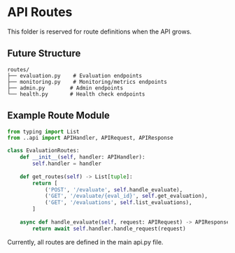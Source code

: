 # API Routes

This folder is reserved for route definitions when the API grows.

## Future Structure

```
routes/
├── evaluation.py    # Evaluation endpoints
├── monitoring.py    # Monitoring/metrics endpoints
├── admin.py        # Admin endpoints
└── health.py       # Health check endpoints
```

## Example Route Module

```python
from typing import List
from ..api import APIHandler, APIRequest, APIResponse

class EvaluationRoutes:
    def __init__(self, handler: APIHandler):
        self.handler = handler
    
    def get_routes(self) -> List[tuple]:
        return [
            ('POST', '/evaluate', self.handle_evaluate),
            ('GET', '/evaluate/{eval_id}', self.get_evaluation),
            ('GET', '/evaluations', self.list_evaluations),
        ]
    
    async def handle_evaluate(self, request: APIRequest) -> APIResponse:
        return await self.handler.handle_request(request)
```

Currently, all routes are defined in the main api.py file.
